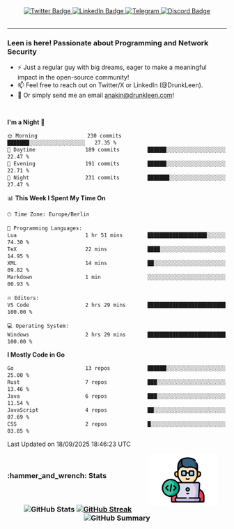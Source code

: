 <div id="badges" align="center">
  <a href="https://twitter.com/DrunkLeen">
    <img src="https://img.shields.io/badge/Twitter-blue?style=for-the-badge&logo=twitter&logoColor=white" alt="Twitter Badge"/>
  </a>
  <a href="https://www.instagram.com/reza.df.x">  
    <img src="https://img.shields.io/badge/LinkedIn-skyblue?style=for-the-badge&logo=LinkedIn&logoColor=black" alt="LinkedIn Badge"/>
  </a>
  <a href="http://telegram.me/rezadfx">
    <img src="https://img.shields.io/badge/Telegram-white?style=for-the-badge&logo=telegram&logoColor=blue" alt=Telegram Badge"/>
  </a>
  <a href="https://discord.com/users/DrunkLeen">
    <img src="https://img.shields.io/badge/Discord-gray?style=for-the-badge&logo=discord&logoColor=white" alt="Discord Badge"/>
  </a>
  <br>
  <img src="https://komarev.com/ghpvc/?username=drunkleen&style=flat-square&color=red" alt=""/>
</div>


---



### Leen is here! Passionate about Programming and Network Security

-	:zap: Just a regular guy with big dreams, eager to make a meaningful impact in the open-source community!
-	:mailbox: Feel free to reach out on Twitter/X or LinkedIn (@DrunkLeen).
-	:email: Or simply send me an email [anakin@drunkleen.com](mailto:anakin@drunkleen.com)!



<br>

<!-- <details>
<summary><b>:gear: &nbsp;Git statistics</b></summary>
<br>

[![Top Langs](https://github-readme-stats.vercel.app/api/top-langs/?username=drunkleen&layout=compact&theme=github_dark#gh-dark-mode-only)](https://github.com/drunkleen/github-readme-stats)
[![Top Langs](https://github-readme-stats.vercel.app/api/top-langs/?username=drunkleen&layout=compact&theme=vue#gh-light-mode-only)](https://github.com/drunkleen/github-readme-stats)
[![DrunkLeen's GitHub stats-Dark](https://github-readme-stats.vercel.app/api?username=drunkleen&show_icons=true&theme=github_dark#gh-dark-mode-only)](https://github.com/drunkleen/)
[![DrunkLeen's GitHub stats-Light](https://github-readme-stats.vercel.app/api?username=drunkleen&show_icons=true&theme=vue#gh-light-mode-only)](https://github.com/drunkleen/github-readme-stats)
[![willianrod's wakatime stats](https://github-readme-stats.vercel.app/api/wakatime?username=drunkleen&theme=github_dark#gh-dark-mode-only)](https://github.com/drunkleen/github-readme-stats)
[![willianrod's wakatime stats](https://github-readme-stats.vercel.app/api/wakatime?username=drunkleen&layout=compact&theme=vue#gh-light-mode-only)](https://github.com/drunkleen/github-readme-stats)

</details> -->


<!--START_SECTION:waka-->
**I'm a Night 🦉** 

```text
🌞 Morning                230 commits         ███████░░░░░░░░░░░░░░░░░░   27.35 % 
🌆 Daytime                189 commits         ██████░░░░░░░░░░░░░░░░░░░   22.47 % 
🌃 Evening                191 commits         ██████░░░░░░░░░░░░░░░░░░░   22.71 % 
🌙 Night                  231 commits         ███████░░░░░░░░░░░░░░░░░░   27.47 % 
```


📊 **This Week I Spent My Time On** 

```text
🕑︎ Time Zone: Europe/Berlin

💬 Programming Languages: 
Lua                      1 hr 51 mins        ███████████████████░░░░░░   74.30 % 
TeX                      22 mins             ████░░░░░░░░░░░░░░░░░░░░░   14.95 % 
XML                      14 mins             ██░░░░░░░░░░░░░░░░░░░░░░░   09.82 % 
Markdown                 1 min               ░░░░░░░░░░░░░░░░░░░░░░░░░   00.93 % 

🔥 Editors: 
VS Code                  2 hrs 29 mins       █████████████████████████   100.00 % 

💻 Operating System: 
Windows                  2 hrs 29 mins       █████████████████████████   100.00 % 
```

**I Mostly Code in Go** 

```text
Go                       13 repos            ██████░░░░░░░░░░░░░░░░░░░   25.00 % 
Rust                     7 repos             ███░░░░░░░░░░░░░░░░░░░░░░   13.46 % 
Java                     6 repos             ███░░░░░░░░░░░░░░░░░░░░░░   11.54 % 
JavaScript               4 repos             ██░░░░░░░░░░░░░░░░░░░░░░░   07.69 % 
CSS                      2 repos             █░░░░░░░░░░░░░░░░░░░░░░░░   03.85 % 
```




 Last Updated on 18/09/2025 18:46:23 UTC
<!--END_SECTION:waka-->

<img align='right' height='120' style="margin-right:20px" src='assets/img/programmer.png' alt='Programmer'>


<p align="center">
<br>
<summary><h3><b>:hammer_and_wrench: Stats</b></h3></summary>
<br>

<h3 align="center">
  
![GitHub Stats](http://github-profile-summary-cards.vercel.app/api/cards/stats?username=drunkleen&theme=tokyonight) [![GitHub Streak](https://github-readme-streak-stats.herokuapp.com?user=drunkleen&theme=tokyonight&hide_border=true&date_format=j%20M%5B%20Y%5D&card_width=480)](https://git.io/streak-stats)
![GitHub Summary](http://github-profile-summary-cards.vercel.app/api/cards/profile-details?username=drunkleen&theme=tokyonight)

</h3>
